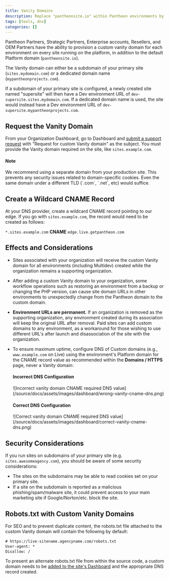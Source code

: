 ```yaml
---
title: Vanity Domains
description: Replace "pantheonsite.io" within Pantheon environments by adding a custom vanity domain.
tags: [tools, dns]
categories: []
---
```

Pantheon Partners, Strategic Partners, Enterprise accounts, Resellers, and OEM Partners have the ability to provision a custom vanity domain for each environment on every site running on the platform, in addition to the default Platform domain (`pantheonsite.io`).

The Vanity domain can either be a subdomain of your primary site (`sites.mydomain.com`) or a dedicated domain name (`mypantheonprojects.com`).

If a subdomain of your primary site is configured, a newly created site named "supersite" will then have a Dev environment URL of `dev-supersite.sites.mydomain.com`. If a dedicated domain name is used, the site would instead have a Dev environment URL of `dev-supersite.mypantheonprojects.com`.


## Request the Vanity Domain

From your Organization Dashboard, go to Dashboard and [submit a support request](/docs/getting-support) with "Request for custom Vanity domain" as the subject. You must provide the Vanity domain required on the site, like `sites.example.com`.


<div class="alert alert-info">
<h4 class="info">Note</h4>
<p markdown="1">We recommend using a separate domain from your production site. This prevents any security issues related to domain-specific cookies. Even the same domain under a different TLD (`.com`, `.net`, etc) would suffice.
</p>
</div>

## Create a Wildcard CNAME Record

At your DNS provider, create a wildcard CNAME record pointing to our edge. If you go with `sites.example.com`, the record would need to be created as follows:

`*.sites.example.com` **CNAME** `edge.live.getpantheon.com`

## Effects and Considerations

 - Sites associated with your organization will receive the custom Vanity domain for all environments (including Multidev) created while the organization remains a supporting organization.

 - After adding a custom Vanity domain to your organization, some workflow operations such as restoring an environment from a backup or changing the PHP version, can cause site domain URLs in other environments to unexpectedly change from the Pantheon domain to the custom domain.

 - **Environment URLs are permanent.** If an organization is removed as the supporting organization, any environment created during its association will keep the original URL after removal. Paid sites can add custom domains to any environment, as a workaround for those wishing to use different URL's after launch and disassociation of the site with the organization.

 - To ensure maximum uptime, configure DNS of Custom domains (e.g., `www.example.com` on Live) using the environment's Platform domain for the CNAME record value as recommended within the **<span class="glyphicons glyphicons-global"></span> Domains / HTTPS** page, never a Vanity domain:

    <div class="alert alert-danger">
      <h4 class="info"><span class="alert-icon glyphicon glyphicon-remove"></span>  Incorrect DNS Configuration</h4>
      <p markdown="1">![Incorrect vanity domain CNAME required DNS value](/source/docs/assets/images/dashboard/wrong-vanity-cname-dns.png)</p>
    </div>

    <div class="alert alert-success">
      <h4 class="info"><span class="alert-icon glyphicon glyphicon-check"></span> Correct DNS Configuration</h4>
      <p markdown="1">![Correct vanity domain CNAME required DNS value](/source/docs/assets/images/dashboard/correct-vanity-cname-dns.png)</p>
    </div>


## Security Considerations

If you run sites on subdomains of your primary site (e.g. `sites.awesomeagency.com`), you should be aware of some security considerations:

* The sites on the subdomains may be able to read cookies set on your primary site.
* If a site on the subdomain is reported as a malicious phishing/spam/malware site, it could prevent access to your main marketing site if Google/Norton/etc. block the site.


## Robots.txt with Custom Vanity Domains

For SEO and to prevent duplicate content, the robots.txt file attached to the custom Vanity domain will contain the following by default:

```
# https://live-sitename.agencyname.com/robots.txt
User-agent: *
Disallow: /
```
To present an alternate robots.txt file from within the source code, a custom domain needs to be <a href="/docs/guides/launch/domains/" data-proofer-ignore>added to the site's Dashboard</a> and the appropriate DNS record created.
